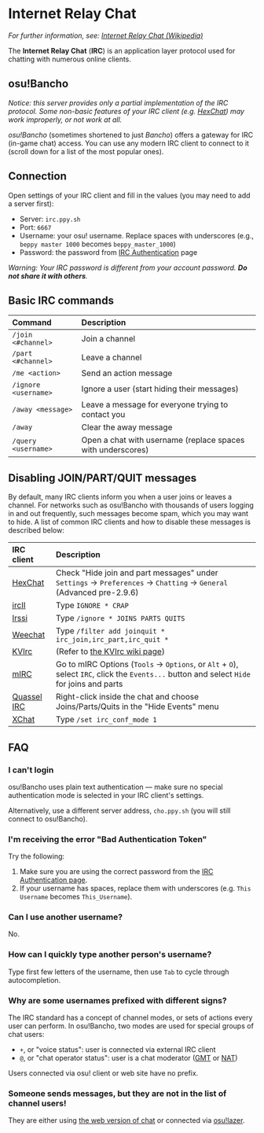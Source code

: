 # Internet Relay Chat

*For further information, see: [Internet Relay Chat (Wikipedia)](https://en.wikipedia.org/wiki/Internet_Relay_Chat)*

The **Internet Relay Chat** (**IRC**) is an application layer protocol used for chatting with numerous online clients.

## osu!Bancho

*Notice: this server provides only a partial implementation of the IRC protocol. Some non-basic features of your IRC client (e.g. [HexChat](https://hexchat.github.io/)) may work improperly, or not work at all.*

*osu!Bancho* (sometimes shortened to just *Bancho*) offers a gateway for IRC (in-game chat) access. You can use any modern IRC client to connect to it (scroll down for a list of the most popular ones).

## Connection

Open settings of your IRC client and fill in the values (you may need to add a server first):

- Server: `irc.ppy.sh`
- Port: `6667`
- Username: your osu! username. Replace spaces with underscores (e.g., `beppy master 1000` becomes `beppy_master_1000`)
- Password: the password from [IRC Authentication](https://osu.ppy.sh/p/irc) page

*Warning: Your IRC password is different from your account password. **Do not share it with others**.*

## Basic IRC commands

| Command | Description |
| :-- | :-- |
| `/join <#channel>` | Join a channel |
| `/part <#channel>` | Leave a channel |
| `/me <action>` | Send an action message |
| `/ignore <username>` | Ignore a user (start hiding their messages) |
| `/away <message>` | Leave a message for everyone trying to contact you |
| `/away` | Clear the away message |
| `/query <username>` | Open a chat with username (replace spaces with underscores) |

## Disabling JOIN/PART/QUIT messages

By default, many IRC clients inform you when a user joins or leaves a channel. For networks such as osu!Bancho with thousands of users logging in and out frequently, such messages become spam, which you may want to hide. A list of common IRC clients and how to disable these messages is described below:

| IRC client | Description |
| :-- | :-- |
| [HexChat](https://hexchat.github.io/) | Check "Hide join and part messages" under `Settings` -> `Preferences` -> `Chatting` -> `General` (Advanced pre-2.9.6)  |
| [ircII](http://www.eterna.com.au/ircii/) | Type `IGNORE * CRAP` |
| [Irssi](https://irssi.org) | Type `/ignore * JOINS PARTS QUITS` |
| [Weechat](https://weechat.org/) | Type `/filter add joinquit * irc_join,irc_part,irc_quit *` |
| [KVIrc](https://www.kvirc.net/) | (Refer to [the KVIrc wiki page](https://github.com/kvirc/KVIrc/wiki/FAQ#how-do-i-suppress-join-part-and-quit-messages)) |
| [mIRC](https://www.mirc.com/) | Go to mIRC Options (`Tools` -> `Options`, or `Alt` + `O`), select `IRC`, click the `Events...` button and select `Hide` for joins and parts |
| [Quassel IRC](https://quassel-irc.org/) | Right-click inside the chat and choose Joins/Parts/Quits in the "Hide Events" menu |
| [XChat](http://xchat.org/) | Type `/set irc_conf_mode 1` |

## FAQ

### I can't login

osu!Bancho uses plain text authentication — make sure no special authentication mode is selected in your IRC client's settings.

Alternatively, use a different server address, `cho.ppy.sh` (you will still connect to osu!Bancho).

### I'm receiving the error "Bad Authentication Token"

Try the following:

1. Make sure you are using the correct password from the [IRC Authentication page](https://osu.ppy.sh/p/irc).
2. If your username has spaces, replace them with underscores (e.g. `This Username` becomes `This_Username`).

### Can I use another username?

No.

### How can I quickly type another person's username?

Type first few letters of the username, then use `Tab` to cycle through autocompletion.

### Why are some usernames prefixed with different signs?

The IRC standard has a concept of channel modes, or sets of actions every user can perform. In osu!Bancho, two modes are used for special groups of chat users:

- `+`, or "voice status": user is connected via external IRC client
- `@`, or "chat operator status": user is a chat moderator ([GMT](/wiki/People/The_Team/Global_Moderation_Team) or [NAT](/wiki/People/The_Team/Nomination_Assessment_Team))

Users connected via osu! client or web site have no prefix.

### Someone sends messages, but they are not in the list of channel users!

They are either using [the web version of chat](https://osu.ppy.sh/community/chat) or connected via [osu!lazer](https://github.com/ppy/osu).
